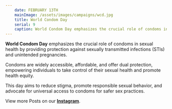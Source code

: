 ```yaml
---
    date: FEBRUARY 13TH
    mainImage: /assets/images/campaigns/wcd.jpg
    title: World Condom Day
    serial: 9
    caption: World Condom Day emphasizes the crucial role of condoms in sexual health by providing protection against sexually transmitted infections (STls) and unintended pregnancies.
---
```


**World Condom Day** emphasizes the crucial role of condoms in sexual health by providing protection against sexually transmitted infections (STls) and unintended pregnancies. 

Condoms are widely accessible, affordable, and offer dual protection, empowering individuals to take control of their sexual health and promote health equity. 

This day aims to reduce stigma, promote responsible sexual behavior, and advocate for universal access to condoms for safer sex practices.


View more Posts on our [**Instagram**](https://www.instagram.com/nileunimsa).
